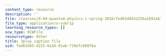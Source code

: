 ```yaml
---
content_type: resource
description: ''
file: /courses/8-04-quantum-physics-i-spring-2016/fed63d8542256a1691ab719efc8807ba_jANZxzetPaQ.srt
file_type: application/x-subrip
learning_resource_types: []
ocw_type: OCWFile
resourcetype: Other
title: 3play caption file
uid: fed63d85-4225-6a16-91ab-719efc8807ba
---
```

